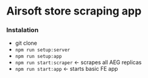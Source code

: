 # Airsoft store scraping app

### Instalation 

- git clone 
- `npm run setup:server`
- `npm run setup:app`
- `npm run start:scraper` <- scrapes all AEG replicas
- `npm run start:app` <- starts basic FE app